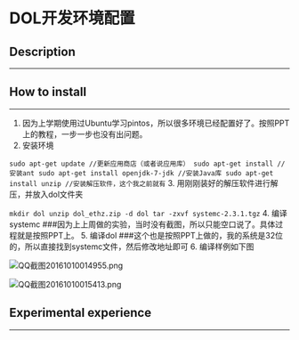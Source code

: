 # **DOL开发环境配置**
## Description
***
## How to install
***
1. 因为上学期使用过Ubuntu学习pintos，所以很多环境已经配置好了。按照PPT上的教程，一步一步也没有出问题。
2. 安装环境

`sudo apt-get update //更新应用商店（或者说应用库）
sudo apt-get install //安装ant
sudo apt-get install openjdk-7-jdk //安装Java库
sudo apt-get install unzip //安装解压软件，这个我之前就有`
3. 用刚刚装好的解压软件进行解压，并放入dol文件夹

`mkdir dol
unzip dol_ethz.zip -d dol
tar -zxvf systemc-2.3.1.tgz`
4. 编译systemc
###因为上上周做的实验，当时没有截图，所以只能空口说了。具体过程就是按照PPT上。
5. 编译dol 
###这个也是按照PPT上做的，我的系统是32位的，所以直接找到systemc文件，然后修改地址即可
6. 编译样例如下图

![QQ截图20161010014955.png](http://upload-images.jianshu.io/upload_images/3254023-cd4d04a1a095ad66.png?imageMogr2/auto-orient/strip%7CimageView2/2/w/1240)

![QQ截图20161010015413.png](http://upload-images.jianshu.io/upload_images/3254023-b1078bd4bd38e5ca.png?imageMogr2/auto-orient/strip%7CimageView2/2/w/1240)
## Experimental experience
***
